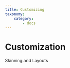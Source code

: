 ```yaml
---
title: Customizing
taxonomy:
    category:
        - docs
---
```


# Customization

Skinning and Layouts